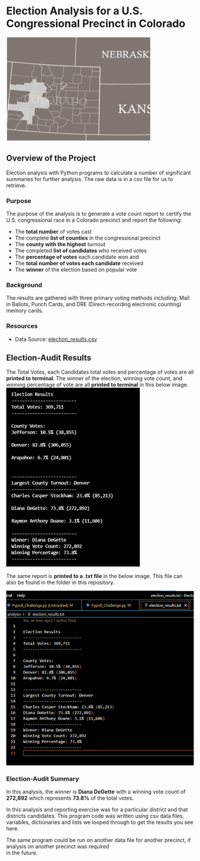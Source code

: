 # Election Analysis for a U.S. Congressional Precinct in Colorado
 
   ![Chart](https://github.com/mjrotter4445/Election_Analysis/blob/main/Resources/Screenshot%202021-06-27%20161240.png)

## Overview of the Project
Election analysis with Python programs to calculate a number of significant summaries for further analysis.  The raw data is in a csv file for us to retrieve.    

### Purpose 
The purpose of the analysis is to generate a vote count report to certify the U.S. congressional race in a Colorado precinct and report the following: 
-	The **total number** of votes cast 
-	The complete **list of counties** in the congressional precinct
-	The **county with the highest** turnout
-	The completed **list of candidates** who received votes
-	The **percentage of votes** each candidate won and 
-	The **total number of votes each candidate** received
-	The **winner** of the election based on popular vote 

### Background
The results are gathered with three primary voting methods including; Mail in Ballots, Punch Cards, 
and DRE (Direct-recording electronic counting) memory cards.  

### Resources
- Data Source: [election_results.csv](Resources/election_results.csv)	

## Election-Audit Results 
The Total Votes, each Candidates total votes and percentage of votes are all **printed to terminal**. 
The winner of the election, winning vote count, and winning percentage of vote are all **printed to terminal** in this below image.  
![Chart](https://github.com/mjrotter4445/Election_Analysis/blob/main/Resources/candidates%20results1.png)

The same report is **printed to a .txt file** in the below image.  This file can also be found in the     folder in this repository.  

![Chart](https://github.com/mjrotter4445/Election_Analysis/blob/main/Resources/results%20in%20a%20text%20file.png)

### Election-Audit Summary
In this analysis, the winner is **Diana DeGette** with a winning vote count of **272,892** which represents **73.8%** 
of the total votes.  

In this analysis and reporting exercise was for a particular district and that districts candidates.  This program code 
was written using csv data files, variables, dictionaries and lists we looped through to get the results you see here.   

The same program could be run on another data file for another precinct, if analysis on another precinct was required    
in the future.   

